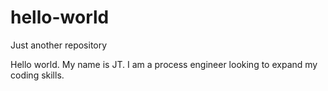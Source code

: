 # hello-world
Just another repository

Hello world. My name is JT. I am a process engineer looking to expand my coding skills.

